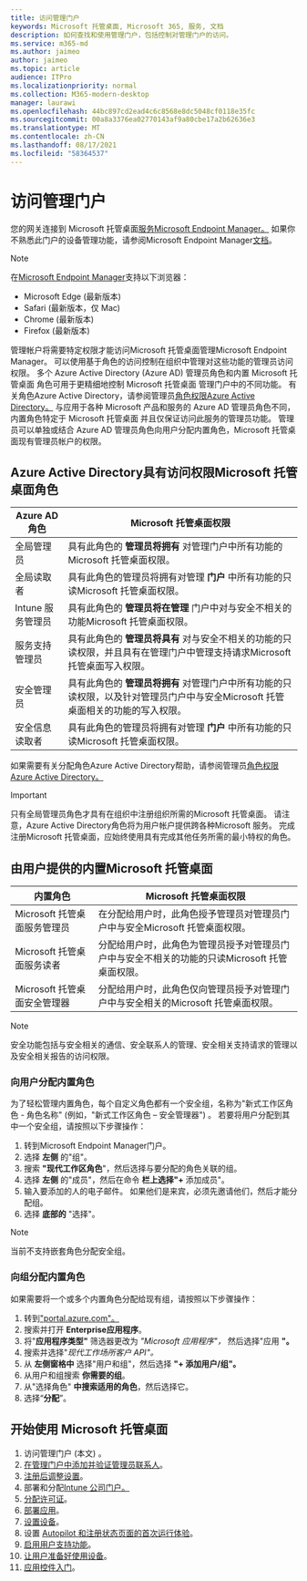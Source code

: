 ```yaml
---
title: 访问管理门户
keywords: Microsoft 托管桌面, Microsoft 365, 服务, 文档
description: 如何查找和使用管理门户，包括控制对管理门户的访问。
ms.service: m365-md
ms.author: jaimeo
author: jaimeo
ms.topic: article
audience: ITPro
ms.localizationpriority: normal
ms.collection: M365-modern-desktop
manager: laurawi
ms.openlocfilehash: 44bc897cd2ead4c6c8568e8dc5048cf0118e35fc
ms.sourcegitcommit: 00a8a3376ea02770143af9a80cbe17a2b62636e3
ms.translationtype: MT
ms.contentlocale: zh-CN
ms.lasthandoff: 08/17/2021
ms.locfileid: "58364537"
---
```

# <a name="access-the-admin-portal"></a>访问管理门户

您的网关连接到 Microsoft 托管桌面[服务Microsoft Endpoint Manager。](https://endpoint.microsoft.com/) 如果你不熟悉此门户的设备管理功能，请参阅Microsoft Endpoint Manager[文档](/mem/)。

> [!NOTE]
> 在[Microsoft Endpoint Manager](https://endpoint.microsoft.com/)支持以下浏览器：
> - Microsoft Edge (最新版本) 
> - Safari (最新版本，仅 Mac) 
> - Chrome (最新版本) 
> - Firefox (最新版本) 

管理帐户将需要特定权限才能访问Microsoft 托管桌面管理Microsoft Endpoint Manager。 可以使用基于角色的访问控制在组织中管理对这些功能的管理员访问权限。 多个 Azure Active Directory (Azure AD) 管理员角色和内置 Microsoft 托管桌面 角色可用于更精细地控制 Microsoft 托管桌面 管理门户中的不同功能。 有关角色Azure Active Directory，请参阅管理员[角色权限Azure Active Directory。](/azure/active-directory/users-groups-roles/directory-assign-admin-roles) 与应用于各种 Microsoft 产品和服务的 Azure AD 管理员角色不同，内置角色特定于 Microsoft 托管桌面 并且仅保证访问此服务的管理员功能。 管理员可以单独或结合 Azure AD 管理员角色向用户分配内置角色，Microsoft 托管桌面现有管理员帐户的权限。

## <a name="azure-active-directory-roles-with-microsoft-managed-desktop-access"></a>Azure Active Directory具有访问权限Microsoft 托管桌面角色

|Azure AD 角色  |Microsoft 托管桌面权限  |
|---------|---------|
|全局管理员     | 具有此角色的 **管理员将拥有** 对管理门户中所有功能的Microsoft 托管桌面权限。         |
|全局读取者     | 具有此角色的管理员将拥有对管理 **门户** 中所有功能的只读Microsoft 托管桌面权限。         |
|Intune 服务管理员     |  具有此角色的 **管理员将在管理** 门户中对与安全不相关的功能Microsoft 托管桌面权限。       |
|服务支持管理员     | 具有此角色的 **管理员将具有** 对与安全不相关的功能的只读权限，并且具有在管理门户中管理支持请求Microsoft 托管桌面写入权限。         |
|安全管理员 | 具有此角色的 **管理员将拥有** 对管理门户中所有功能的只读权限，以及针对管理员门户中与安全Microsoft 托管桌面相关的功能的写入权限。 |
|安全信息读取者 |具有此角色的管理员将拥有对管理 **门户** 中所有功能的只读Microsoft 托管桌面权限。|

如果需要有关分配角色Azure Active Directory帮助，请参阅管理员[角色权限Azure Active Directory。](/azure/active-directory/users-groups-roles/directory-assign-admin-roles)

> [!IMPORTANT]
> 只有全局管理员角色才具有在组织中注册组织所需的Microsoft 托管桌面。 请注意，Azure Active Directory角色将为用户帐户提供跨各种Microsoft 服务。 完成注册Microsoft 托管桌面，应始终使用具有完成其他任务所需的最小特权的角色。 

## <a name="built-in-roles-provided-by-microsoft-managed-desktop"></a>由用户提供的内置Microsoft 托管桌面


|内置角色  |Microsoft 托管桌面权限  |
|---------|---------|
|Microsoft 托管桌面服务管理员  | 在分配给用户时，此角色授予管理员对管理员门户中与安全Microsoft 托管桌面权限。  |
|Microsoft 托管桌面服务读者 | 分配给用户时，此角色为管理员授予对管理员门户中与安全不相关的功能的只读Microsoft 托管桌面权限。 |
|Microsoft 托管桌面安全管理器 |分配给用户时，此角色仅向管理员授予对管理门户中与安全相关的Microsoft 托管桌面权限。   |

> [!NOTE]
> 安全功能包括与安全相关的通信、安全联系人的管理、安全相关支持请求的管理以及安全相关报告的访问权限。 

### <a name="assigning-built-in-roles-to-user"></a>向用户分配内置角色

为了轻松管理内置角色，每个自定义角色都有一个安全组，名称为"新式工作区角色 _-_ 角色名称" (例如，"新式工作区角色 – 安全管理器") 。 若要将用户分配到其中一个安全组，请按照以下步骤操作：
1. 转到Microsoft Endpoint Manager门户。
2. 选择 **左侧** 的"组"。
3. 搜索 **"现代工作区角色**"，然后选择与要分配的角色关联的组。 
4. 选择 **左侧** 的"成员"，然后在命令 **栏上选择"+** 添加成员"。
5. 输入要添加的人的电子邮件。 如果他们是来宾，必须先邀请他们，然后才能分配组。
6. 选择 **底部的** "选择"。

> [!NOTE]
> 当前不支持嵌套角色分配安全组。 

### <a name="assigning-built-in-roles-to-groups"></a>向组分配内置角色

如果需要将一个或多个内置角色分配给现有组，请按照以下步骤操作：

1. 转到["portal.azure.com"。](https://portal.azure.com/)
2. 搜索并打开 **Enterprise应用程序**。
3. 将"**应用程序类型"** 筛选器更改为 _"Microsoft 应用程序"，_ 然后选择"应用 **"。**
4. 搜索并选择"_现代工作场所客户 API"。_
5. 从 **左侧窗格中** 选择"用户和组"，然后选择 **"+ 添加用户/组"。**
6. 从用户和组搜索 **你需要的组**。
7. 从"选择角色" **中搜索适用的角色**，然后选择它。
8. 选择“**分配**”。

## <a name="steps-to-get-started-with-microsoft-managed-desktop"></a>开始使用 Microsoft 托管桌面

1. 访问管理门户 (本文) 。
1. [在管理门户中添加并验证管理员联系人](add-admin-contacts.md)。
1. [注册后调整设置](conditional-access.md)。
1. 部署和分配[Intune 公司门户。](company-portal.md)
1. [分配许可证](assign-licenses.md)。
1. [部署应用](deploy-apps.md)。
1. [设置设备](set-up-devices.md)。
1. 设置 [Autopilot 和注册状态页面的首次运行体验](esp-first-run.md)。
1. [启用用户支持功能](enable-support.md)。
1. [让用户准备好使用设备](get-started-devices.md)。
1. [应用控件入门](get-started-app-control.md)。